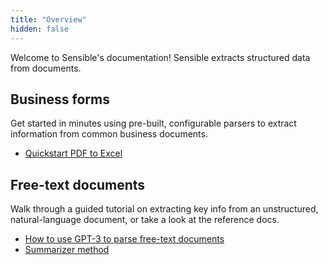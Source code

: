 ```yaml
---
title: "Overview"
hidden: false
---
```


Welcome to Sensible's documentation! Sensible extracts structured data from documents.

Business forms
----

 Get started in minutes using pre-built, configurable parsers to extract information from common business documents.

- [Quickstart PDF to Excel](doc:excel-quickstart)


Free-text documents
----

Walk through a guided tutorial on extracting key info from an unstructured, natural-language document, or take a look at  the reference docs.

- [How to use GPT-3 to parse free-text documents](https://www.sensible.so/blog/how-to-use-gpt-3-to-parse-free-text-documents)
- [Summarizer method](doc:summarizer)
